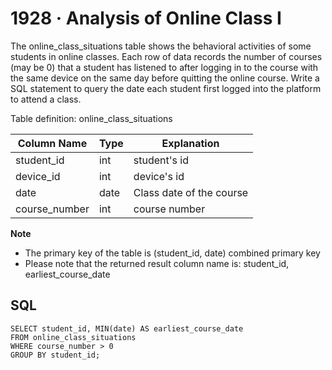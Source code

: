 # 1928 · Analysis of Online Class I

The online_class_situations table shows the behavioral activities of some students in online classes.
Each row of data records the number of courses (may be 0) that a student has listened to
after logging in to the course with the same device on the same day before quitting the online course.
Write a SQL statement to query the date each student first logged into the platform to attend a class.

Table definition: online_class_situations

| Column Name   | Type | Explanation              |
|---------------|------|--------------------------|
| student_id    | int  | student's id             |
| device_id     | int  | device's id              |
| date          | date | Class date of the course |
| course_number | int  | course number            |

**Note**
- The primary key of the table is (student_id, date) combined primary key
- Please note that the returned result column name is: student_id, earliest_course_date

## SQL
```
SELECT student_id, MIN(date) AS earliest_course_date
FROM online_class_situations
WHERE course_number > 0
GROUP BY student_id;
```
